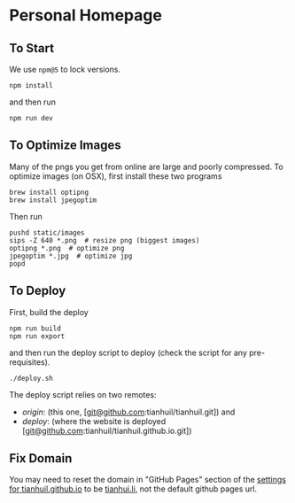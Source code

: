 # Personal Homepage

## To Start
We use `npm@5` to lock versions.
```
npm install
```
and then run
```
npm run dev
```

## To Optimize Images
Many of the pngs you get from online are large and poorly compressed.  To optimize images (on OSX), first install these two programs
```
brew install optipng
brew install jpegoptim
```

Then run
```
pushd static/images
sips -Z 640 *.png  # resize png (biggest images)
optipng *.png  # optimize png
jpegoptim *.jpg  # optimize jpg
popd
```

## To Deploy
First, build the deploy
```
npm run build
npm run export
```

and then run the deploy script to deploy (check the script for any pre-requisites).
```
./deploy.sh
```

The deploy script relies on two remotes:
- *origin*: (this one, [git@github.com:tianhuil/tianhuil.git]) and
- *deploy*: (where the website is deployed  [git@github.com:tianhuil/tianhuil.github.io.git])

## Fix Domain
You may need to reset the domain in "GitHub Pages" section of the [settings for tianhuil.github.io](https://github.com/tianhuil/tianhuil.github.io/settings) to be [tianhui.li](tianhui.li), not the default github pages url.
